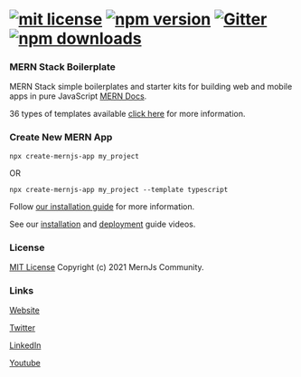 # [![mit license](https://img.shields.io/github/license/mernjs/create-mernjs-app)](https://github.com/mernjs/create-mernjs-app/blob/master/LICENSE) [![npm version](https://img.shields.io/npm/v/create-mernjs-app)](https://www.npmjs.com/package/create-mernjs-app) [![Gitter](https://badges.gitter.im/mernjs/mernjs.svg)](https://gitter.im/mernjs/mernjs?utm_source=badge&utm_medium=badge&utm_campaign=pr-badge) [![npm downloads](https://img.shields.io/npm/dy/create-mernjs-app)](https://www.npmjs.com/package/create-mernjs-app)

### MERN Stack Boilerplate
MERN Stack simple boilerplates and starter kits for building web and mobile apps in pure JavaScript [MERN Docs](https://mernjs.org).

36 types of templates available [click here](https://mernjs.org/introduction) for more information.

### Create New MERN App
```
npx create-mernjs-app my_project
```
OR   
```
npx create-mernjs-app my_project --template typescript
```

Follow [our installation guide](https://mernjs.org/installation) for more information.

See our [installation](https://www.youtube.com/watch?v=SpUnvIaW2GI&list=PLdb4nm44DkLrI2fVujfIDEnYCPPx7GxcW) and [deployment](https://www.youtube.com/watch?v=-dk3tNlNFuE&list=PLdb4nm44DkLp5fP_ALbbqTuDEmrHj1Vwt) guide videos.

### License
[MIT License](https://github.com/mernjs/create-mernjs-app/blob/master/LICENSE) Copyright (c) 2021 MernJs Community.

### Links
[Website](https://mernjs.org)

[Twitter](https://twitter.com/mernjs)

[LinkedIn](https://www.linkedin.com/in/mernjs-community-269551191/)

[Youtube](https://www.youtube.com/channel/UCAcmuHoa3sEN_KuwFYk6xMw/playlists)